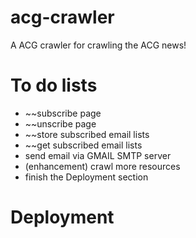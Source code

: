 # acg-crawler
A ACG crawler for crawling the ACG news!

# To do lists
- ~~subscribe page
- ~~unscribe page
- ~~store subscribed email lists
- ~~get subscribed email lists
- send email via GMAIL SMTP server
- (enhancement) crawl more resources
- finish the Deployment section

# Deployment

